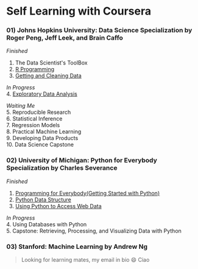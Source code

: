 # Self Learning with Coursera
### 01) Johns Hopkins University: Data Science Specialization by Roger Peng, Jeff Leek, and Brain Caffo

_Finished_  
1. The Data Scientist's ToolBox
2. [R Programming](https://github.com/jemc36/Coursera/tree/master/Data%20Science%20Specialization/02%20R%20Programming)
3. [Getting and Cleaning Data](https://github.com/jemc36/Coursera/tree/master/Data%20Science%20Specialization/03%20Getting%20and%20Cleaning%20Data)

_In Progress_  
4. [Exploratory Data Analysis](https://github.com/jemc36/Coursera/tree/master/Data%20Science%20Specialization/04%20Exploratory%20Data%20Analysis)

_Waiting Me_  
5. Reproducible Research    
6. Statistical Inference  
7. Regression Models  
8. Practical Machine Learning  
9. Developing Data Products  
10. Data Science Capstone  


### 02) University of Michigan: Python for Everybody Specialization by Charles Severance

_Finished_  
1. [Programming for Everybody(Getting Started with Python)](https://github.com/jemc36/Coursera/tree/master/Python%20for%20Everybody%20Specialization/Programming%20for%20Everybody%20(Getting%20Started%20with%20Python))
2. [Python Data Structure](https://github.com/jemc36/Coursera/tree/master/Python%20for%20Everybody%20Specialization/Python%20Data%20Structures)
3. [Using Python to Access Web Data](https://github.com/jemc36/Coursera/tree/master/Python%20for%20Everybody%20Specialization/Using%20Python%20to%20Access%20Web%20Data)

_In Progress_  
4. Using Databases with Python  
5. Capstone: Retrieving, Processing, and Visualizing Data with Python  


### 03) Stanford: Machine Learning by Andrew Ng





> Looking for learning mates, my email in bio :smile: Ciao
